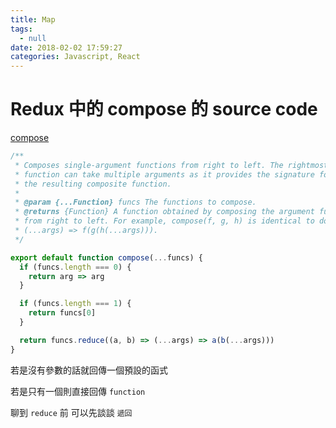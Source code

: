 ```yaml
---
title: Map
tags:
  - null
date: 2018-02-02 17:59:27
categories: Javascript, React
---
```


# Redux 中的 compose 的 source code

[compose](https://github.com/reactjs/redux/blob/master/src/compose.js)

```javascript
/**
 * Composes single-argument functions from right to left. The rightmost
 * function can take multiple arguments as it provides the signature for
 * the resulting composite function.
 *
 * @param {...Function} funcs The functions to compose.
 * @returns {Function} A function obtained by composing the argument functions
 * from right to left. For example, compose(f, g, h) is identical to doing
 * (...args) => f(g(h(...args))).
 */

export default function compose(...funcs) {
  if (funcs.length === 0) {
    return arg => arg
  }

  if (funcs.length === 1) {
    return funcs[0]
  }

  return funcs.reduce((a, b) => (...args) => a(b(...args)))
}
```

若是沒有參數的話就回傳一個預設的函式

若是只有一個則直接回傳 `function`

聊到 `reduce` 前 可以先談談 `遞回`

